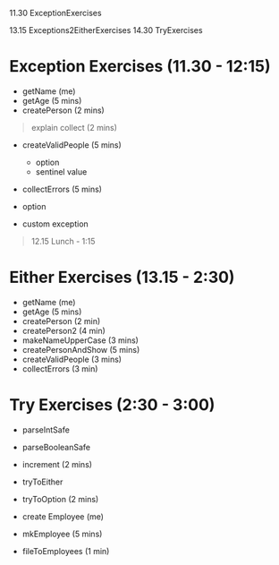 11.30 ExceptionExercises

13.15 Exceptions2EitherExercises
14.30 TryExercises

# Exception Exercises (11.30 - 12:15)

- getName (me)
- getAge (5 mins)
- createPerson (2 mins)

> explain collect (2 mins)

- createValidPeople (5 mins)
  - option
  - sentinel value

- collectErrors (5 mins)
 - option
 - custom exception

> 12.15 Lunch - 1:15


# Either Exercises (13.15 - 2:30)
 - getName (me)
 - getAge (5 mins)
 - createPerson (2 min)
 - createPerson2 (4 min)
 - makeNameUpperCase (3 mins)
 - createPersonAndShow (5 mins)
 - createValidPeople (3 mins)
 - collectErrors (3 min)


# Try Exercises (2:30 - 3:00)
 - parseIntSafe
 - parseBooleanSafe
 - increment (2 mins)

 - tryToEither
 - tryToOption (2 mins)

 - create Employee (me)
 - mkEmployee (5 mins)
 - fileToEmployees (1 min)
